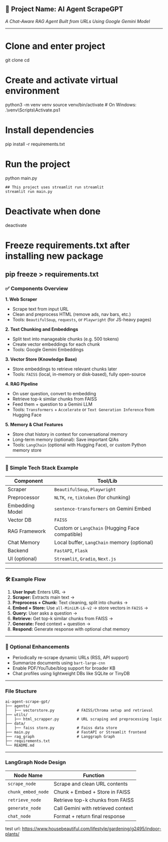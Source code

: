 ## 🚀 Project Name: **AI Agent ScrapeGPT**

*A Chat-Aware RAG Agent Built from URLs Using Google Gemini Model*

---
# Clone and enter project
git clone <repo-url>
cd <repo-folder>

# Create and activate virtual environment
python3 -m venv venv
source venv/bin/activate  # On Windows: .\venv\Scripts\Activate.ps1

# Install dependencies
pip install -r requirements.txt

# Run the project
python main.py

    ## This project uses streamlit run streamlit
    streamlit run main.py

# Deactivate when done
deactivate

# Freeze requirements.txt after installing new package
pip freeze > requirements.txt
---

### ✅ Components Overview

**1. Web Scraper**

* Scrape text from input URL
* Clean and preprocess HTML (remove ads, nav bars, etc.)
* Tools: `BeautifulSoup`, `requests`, or `Playwright` (for JS-heavy pages)

**2. Text Chunking and Embeddings**

* Split text into manageable chunks (e.g. 500 tokens)
* Create vector embeddings for each chunk
* Tools: Google Gemini Embeddings

**3. Vector Store (Knowledge Base)**

* Store embeddings to retrieve relevant chunks later
* Tools: `FAISS` (local, in-memory or disk-based), fully open-source

**4. RAG Pipeline**

* On user question, convert to embedding
* Retrieve top-k similar chunks from FAISS
* Feed them + question to a Gemini LLM
* Tools: `Transformers` + `Accelerate` or `Text Generation Inference` from Hugging Face

**5. Memory & Chat Features**

* Store chat history in context for conversational memory
* Long-term memory (optional): Save important Q/As
* Tools: `LangChain` (optional with Hugging Face), or custom Python memory store

---

### 🧠 Simple Tech Stack Example

| Component       | Tool/Lib                                        |
| --------------- | ----------------------------------------------- |
| Scraper         | `BeautifulSoup`, `Playwright`                   |
| Preprocessor    | `NLTK`, `re`, `tiktoken` (for chunking)         |
| Embedding Model | `sentence-transformers` on Gemini Embed         |
| Vector DB       | `FAISS`                                         |
| RAG Framework   | Custom or `LangChain` (Hugging Face compatible) |
| Chat Memory     | Local buffer, `LangChain` memory (optional)     |
| Backend         | `FastAPI`, `Flask`                              |
| UI (optional)   | `Streamlit`, `Gradio`, `Next.js`                |

---

### 🛠 Example Flow

1. **User Input:** Enters URL →
2. **Scraper:** Extracts main text →
3. **Preprocess + Chunk:** Text cleaning, split into chunks →
4. **Embed + Store:** Use `all-MiniLM-L6-v2` → store vectors in `FAISS` →
5. **Query:** User asks a question →
6. **Retrieve:** Get top-k similar chunks from FAISS →
7. **Generate:** Feed context + question →
8. **Respond:** Generate response with optional chat memory

---

### 🔁 Optional Enhancements

* Periodically re-scrape dynamic URLs (RSS, API support)
* Summarize documents using `bart-large-cnn`
* Enable PDF/YouTube/blog support for broader KB
* Chat profiles using lightweight DBs like SQLite or TinyDB

---

### File Stucture

```
ai-agent-scrape-gpt/
├── agents/
│   ├── vectorstore.py          # FAISS/Chroma setup and retrieval
├── utils/
│   ├── html_scrapper.py        # URL scraping and preprocessing logic
├── data/
│   ├── faiss store.py          # Faiss data store
├── main.py                     # FastAPI or Streamlit frontend
├── rag_graph                   # Langgraph Graph 
├── requirements.txt
└── README.md
```

---
###  LangGraph Node Design

| Node Name          | Function                                       |
| ------------------ | ---------------------------------------------- |
| `scrape_node`      | Scrape and clean URL contents                  |
| `chunk_embed_node` | Chunk + Embed + Store in FAISS                 |
| `retrieve_node`    | Retrieve top-k chunks from FAISS               |
| `generate_node`    | Call Gemini with retrieved context             |
| `chat_node`        | Format + return final response                 |


test url: https://www.housebeautiful.com/lifestyle/gardening/g2495/indoor-plants/